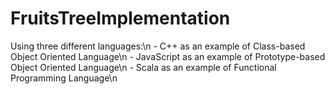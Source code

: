# FruitsTreeImplementation

Using three different languages:\n
            - C++ as an example of Class-based Object Oriented Language\n
            - JavaScript as an example of Prototype-based Object Oriented Language\n
            - Scala as an example of Functional Programming Language\n
